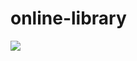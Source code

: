 # online-library
  <a href="https://skillicons.dev">
    <img src="https://skillicons.dev/icons?i=php,bootstrap,mysql,javascript" />
  </a>
